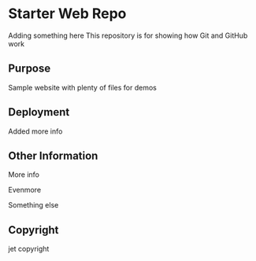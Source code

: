 # Starter Web Repo
Adding something here
This repository is for showing how Git and GitHub work

## Purpose

Sample website with plenty of files for demos

## Deployment

Added more info

## Other Information

More info

Evenmore

Something else

## Copyright

jet copyright
